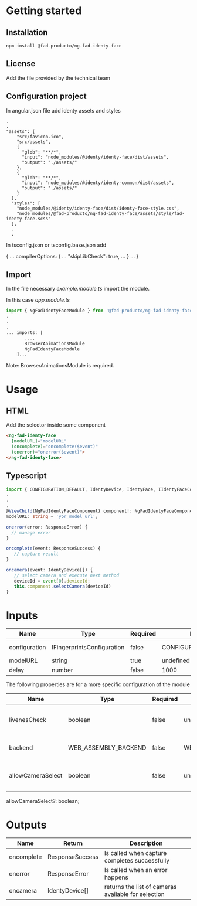 # Getting started

## Installation

```
npm install @fad-producto/ng-fad-identy-face
```

## License
Add the file provided by the technical team

## Configuration project

In angular.json file add identy assets and styles

```
.
.
"assets": [
    "src/favicon.ico",
    "src/assets",
    {
      "glob": "**/*",
      "input": "node_modules/@identy/identy-face/dist/assets",
      "output": "./assets/"
    },
    {
      "glob": "**/*",
      "input": "node_modules/@identy/identy-common/dist/assets",
      "output": "./assets/"
    }
  ],
  "styles": [
    "node_modules/@identy/identy-face/dist/identy-face-style.css",
    "node_modules/@fad-producto/ng-fad-identy-face/assets/style/fad-identy-face.scss"
  ],
  .
  .
```

In tsconfig.json or tsconfig.base.json add

{
  ...
  compilerOptions: {
    ...
    "skipLibCheck": true,
    ...
  }
  ...
}

## Import

In the file necessary *example.module.ts* import the module.

In this case  *app.module.ts*

``` ts
import { NgFadIdentyFaceModule } from '@fad-producto/ng-fad-identy-face';
.
.
.
... imports: [
       ...,
       BrowserAnimationsModule 
       NgFadIdentyFaceModule
    ]...
```

Note: BrowserAnimationsModule is required.

# Usage

## HTML

Add the selector inside some component

``` html
<ng-fad-identy-face
  [modelURL]="modelURL"
  (oncomplete)="oncomplete($event)"
  (onerror)="onerror($event)">
</ng-fad-identy-face>
```

## Typescript

```ts
import { CONFIGURATION_DEFAULT, IdentyDevice, IdentyFace, IIdentyFaceConfiguration, NgFadIdentyFaceComponent, ResponseError, ResponseSuccess } from '@fad-producto/ng-fad-identy-face';
.
.
.
@ViewChild(NgFadIdentyFaceComponent) component!: NgFadIdentyFaceComponent;
modelURL: string = 'yor_model_url';

onerror(error: ResponseError) {
  // manage error
}

oncomplete(event: ResponseSuccess) {
   // capture result
}

oncamera(event: IdentyDevice[]) {
   // select camera and execute next method
   deviceId = event[0].deviceId;
   this.component.selectCamera(deviceId)
}
```

# Inputs

| Name                  | Type                       |  Required  | Default               | Description                               |
| --------------------- | -------------------------- | ---------- |---------------------- | ----------------------------------------- |
| configuration         | IFingerprintsConfiguration |  false     | CONFIGURATION_DEFAULT | Configuration module                      |
| modelURL              | string                     |  true      | undefined             | Server url                                |
| delay                 | number                     |  false     | 1000                  | Set init delay                            |

The following properties are for a more specific configuration of the module

| Name              | Type                       |  Required  | Default                   | Description                                                |
| ----------------- | -------------------------- | ---------- |-------------------------- | ---------------------------------------------------------- |
| livenesCheck      | boolean                    |  false     | undefined                 | Run liveness check on the captured images                  |
| backend           | WEB_ASSEMBLY_BACKEND       |  false     | WEB_ASSEMBLY_BACKEND.WASM | WebAssembly backend for TensorFlow.js                      |
| allowCameraSelect | boolean                    |  false     | undefined                 | Set selection of camera (only in desktop)                  |


  allowCameraSelect?: boolean;



# Outputs

| Name           | Return                | Description                                         |
| -------------- | --------------------- | --------------------------------------------------- |
| oncomplete     | ResponseSuccess       | Is called when capture completes successfully       |
| onerror        | ResponseError         | Is called when an error happens                     |
| oncamera       | IdentyDevice[]        | returns the list of cameras available for selection |
